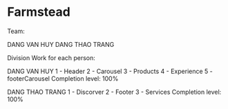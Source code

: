 # Farmstead

Team:

DANG VAN HUY
DANG THAO TRANG


Division Work for each person:

DANG VAN HUY
1 - Header
2 - Carousel
3 - Products
4 - Experience
5 - footerCarousel
Completion level: 100%



DANG THAO TRANG
1 - Discorver
2 - Footer
3 - Services
Completion level: 100%
